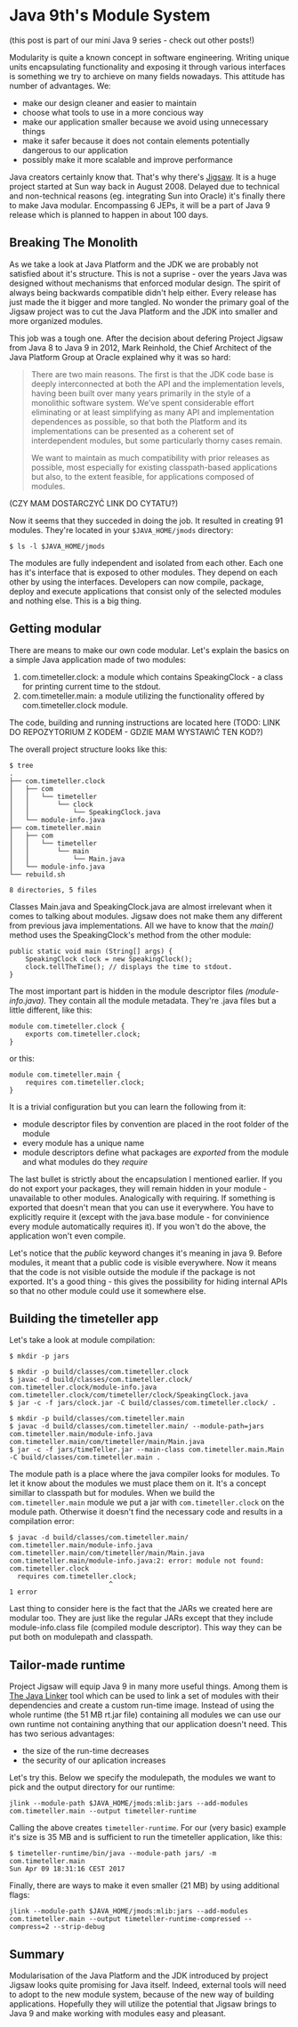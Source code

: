 # Java 9th's Module System

(this post is part of our mini Java 9 series - check out other posts!)

Modularity is quite a known concept in software engineering. Writing unique units encapsulating functionality and exposing it through various interfaces is something we try to archieve on many fields nowadays. This attitude has number of advantages. We:
 	
 - make our design cleaner and easier to maintain
 - choose what tools to use in a more concious way
 - make our application smaller because we avoid using unnecessary things
 - make it safer because it does not contain elements potentially dangerous to our application
 - possibly make it more scalable and improve performance

Java creators certainly know that. That's why there's [Jigsaw](http://openjdk.java.net/projects/jigsaw/). It is a huge project started at Sun way back in August 2008. Delayed due to technical and non-technical reasons (eg. integrating Sun into Oracle) it's finally there to make Java modular. Encompassing 6 JEPs, it will be a part of Java 9 release which is planned to happen in about 100 days. 

## Breaking The Monolith

As we take a look at Java Platform and the JDK we are probably not satisfied about it's structure. This is not a suprise - over the years Java was designed without mechanisms that enforced modular design. The spirit of always being backwards compatible didn't help either. Every release has just made the it bigger and more tangled. No wonder the primary goal of the Jigsaw project was to cut the Java Platform and the JDK into smaller and more organized modules.

This job was a tough one. After the decision about defering Project Jigsaw from Java 8 to Java 9 in 2012, Mark Reinhold, the Chief Architect of the Java Platform Group at Oracle explained why it was so hard:

>There are two main reasons. The first is that the JDK code base is deeply interconnected at both the API and the implementation levels, having been built over many years primarily in the style of a monolithic software system. We’ve spent considerable effort eliminating or at least simplifying as many API and implementation dependences as possible, so that both the Platform and its implementations can be presented as a coherent set of interdependent modules, but some particularly thorny cases remain.
>
>We want to maintain as much compatibility with prior releases as possible, most especially for existing classpath-based applications but also, to the extent feasible, for applications composed of modules.


(CZY MAM DOSTARCZYĆ LINK DO CYTATU?)

Now it seems that they succeded in doing the job. It resulted in creating 91 modules. They're located in your `$JAVA_HOME/jmods` directory:

```
$ ls -l $JAVA_HOME/jmods
```


The modules are fully independent and isolated from each other. Each one has it's interface that is exposed to other modules. They depend on each other by using the interfaces. Developers can now compile, package, deploy and execute applications that consist only of the selected modules and nothing else. This is a big thing.

## Getting modular

There are means to make our own code modular. Let's explain the basics on a simple Java application made of two modules:
	
1. com.timeteller.clock: a module which contains SpeakingClock - a class for printing current time to the stdout.
2. com.timeteller.main: a module utilizing the functionality offered by com.timeteller.clock module.

The code, building and running instructions are located here (TODO: LINK DO REPOZYTORIUM Z KODEM - GDZIE MAM WYSTAWIĆ TEN KOD?)

The overall project structure looks like this: 

```
$ tree
.
├── com.timeteller.clock
│   ├── com
│   │   └── timeteller
│   │       └── clock
│   │           └── SpeakingClock.java
│   └── module-info.java
├── com.timeteller.main
│   ├── com
│   │   └── timeteller
│   │       └── main
│   │           └── Main.java
│   └── module-info.java
└── rebuild.sh

8 directories, 5 files
```

Classes Main.java and SpeakingClock.java are almost irrelevant when it comes to talking about modules. Jigsaw does not make them any different from previous java implementations. All we have to know that the _main()_ method uses the SpeakingClock's method from the other module: 

```
public static void main (String[] args) {
    SpeakingClock clock = new SpeakingClock();
    clock.tellTheTime(); // displays the time to stdout.
}
```

The most important part is hidden in the module descriptor files _(module-info.java)_. They contain all the module metadata. They're .java files but a little different, like this:

```
module com.timeteller.clock {
    exports com.timeteller.clock;
}

```
or this:

```
module com.timeteller.main {
    requires com.timeteller.clock;
}

```

It is a trivial configuration but you can learn the following from it:

- module descriptor files by convention are placed in the root folder of the module	 
- every module has a unique name
- module descriptors define what packages are _exported_ from the module and what modules do they _require_

The last bullet is strictly about the encapsulation I mentioned earlier. If you do not export your packages, they will remain hidden in your module -  unavailable to other modules. Analogically with requiring. If something is exported that doesn't mean that you can use it everywhere. You have to explicitly require it (except with the java.base module - for convinience every module automatically requires it). If you won't do the above, the application won't even compile.

Let's notice that the _public_ keyword changes it's meaning in java 9. Before modules, it meant that a public code is visible everywhere. Now it means that the code is not visible outside the module if the package is not exported. It's a good thing - this gives the possibility for hiding internal APIs so that no other module could use it somewhere else. 
	

## Building the timeteller app
	
Let's take a look at module compilation:

```
$ mkdir -p jars

$ mkdir -p build/classes/com.timeteller.clock
$ javac -d build/classes/com.timeteller.clock/ com.timeteller.clock/module-info.java com.timeteller.clock/com/timeteller/clock/SpeakingClock.java
$ jar -c -f jars/clock.jar -C build/classes/com.timeteller.clock/ .

$ mkdir -p build/classes/com.timeteller.main
$ javac -d build/classes/com.timeteller.main/ --module-path=jars com.timeteller.main/module-info.java com.timeteller.main/com/timeteller/main/Main.java
$ jar -c -f jars/timeTeller.jar --main-class com.timeteller.main.Main -C build/classes/com.timeteller.main .

```

The module path is a place where the java compiler looks for modules. To let it know about the modules we must place them on it. It's a concept simillar to classpath but for modules. When we build the `com.timeteller.main` module we put a jar with `com.timeteller.clock` on the module path. Otherwise it doesn't find the necessary code and results in a compilation error:

```
$ javac -d build/classes/com.timeteller.main/ com.timeteller.main/module-info.java com.timeteller.main/com/timeteller/main/Main.java
com.timeteller.main/module-info.java:2: error: module not found: com.timeteller.clock
  requires com.timeteller.clock;
                         ^
1 error
```

Last thing to consider here is the fact that the JARs we created here are modular too. They are just like the regular JARs except that they include module-info.class file (compiled module descriptor). This way they can be put both on modulepath and classpath.

## Tailor-made runtime

Project Jigsaw will equip Java 9 in many more useful things. Among them is [The Java Linker](http://openjdk.java.net/jeps/282) tool which can be used to link a set of modules with their dependencies and create a custom run-time image. Instead of using the whole runtime (the 51 MB rt.jar file) containing all modules we can use our own runtime not containing anything that our application doesn't need. This has two serious advantages:

- the size of the run-time decreases
- the security of our aplication increases

Let's try this. Below we specify the modulepath, the modules we want to pick and the output directory for our runtime:

```
jlink --module-path $JAVA_HOME/jmods:mlib:jars --add-modules com.timeteller.main --output timeteller-runtime
```

Calling the above creates `timeteller-runtime`. For our (very basic) example it's size is 35 MB and is sufficient to run the timeteller application, like this:

```
$ timeteller-runtime/bin/java --module-path jars/ -m com.timeteller.main
Sun Apr 09 18:31:16 CEST 2017

```

Finally, there are ways to make it even smaller (21 MB) by using additional flags:

```
jlink --module-path $JAVA_HOME/jmods:mlib:jars --add-modules com.timeteller.main --output timeteller-runtime-compressed --compress=2 --strip-debug
```

## Summary

Modularisation of the Java Platform and the JDK introduced by project Jigsaw looks quite promising for Java itself. Indeed, external tools will need to adopt to the new module system, because of the new way of building applications. Hopefully they will utilize the potential that Jigsaw brings to Java 9 and make working with modules easy and pleasant. 

